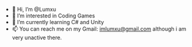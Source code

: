- 👋 Hi, I’m @Lumxu
- 👀 I’m interested in Coding Games
- 🌱 I’m currently learning C# and Unity
- 📫 You can reach me on my Gmail: imlumxu@gmail.com although i am very unactive there.
